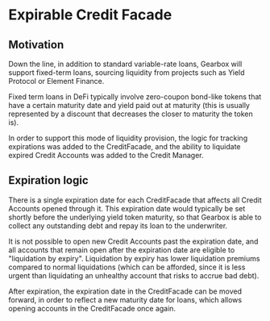 # Expirable Credit Facade

## Motivation

Down the line, in addition to standard variable-rate loans, Gearbox will support fixed-term loans, sourcing liquidity from projects such as Yield Protocol or Element Finance.

Fixed term loans in DeFi typically involve zero-coupon bond-like tokens that have a certain maturity date and yield paid out at maturity (this is usually represented by a discount that decreases the closer to maturity the token is).

In order to support this mode of liquidity provision, the logic for tracking expirations was added to the CreditFacade, and the ability to liquidate expired Credit Accounts was added to the Credit Manager.

## Expiration logic

There is a single expiration date for each CreditFacade that affects all Credit Accounts opened through it. This expiration date would typically be set shortly before the underlying yield token maturity, so that Gearbox is able to collect any outstanding debt and repay its loan to the underwriter.

It is not possible to open new Credit Accounts past the expiration date, and all accounts that remain open after the expiration date are eligible to "liquidation by expiry". Liquidation by expiry has lower liquidation premiums compared to normal liquidations (which can be afforded, since it is less urgent than liquidating an unhealthy account that risks to accrue bad debt).

After expiration, the expiration date in the CreditFacade can be moved forward, in order to reflect a new maturity date for loans, which allows opening accounts in the CreditFacade once again.